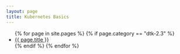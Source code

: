 ```yaml
---
layout: page
title: Kubernetes Basics
---
```

<ul>
{% for page in site.pages %}
    {% if page.category == "dtk-2.3" %}
        <li><a href="{{ page.url }}">{{ page.title }}</a></li>
    {% endif %}
{% endfor %}
</ul>